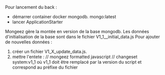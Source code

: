 

Pour lancement du back :
- démarrer container docker mongodb. mongo:latest
- lancer ApplicationStarter

Mongeez gère la montée en version de la base mongodb.
Les données d'initialisation de la base sont dans le fichier V1_1__initial_data.js
Pour ajouter de nouvelles données :
1) créer un fichier V1_X_update_data.js.
2) mettre l'entete :
// mongeez formatted javascript
// changeset system:v1_1
où v1_1 doit être remplacé par la version du script et correspond au préfixe du fichier


